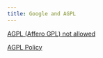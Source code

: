 ```yaml
---
title: Google and AGPL
---
```


[AGPL (Affero GPL) not allowed](https://opensource.google.com/docs/thirdparty/licenses/#agpl-affero-gpl-not-allowed)

[AGPL Policy](https://opensource.google.com/docs/using/agpl-policy/)
